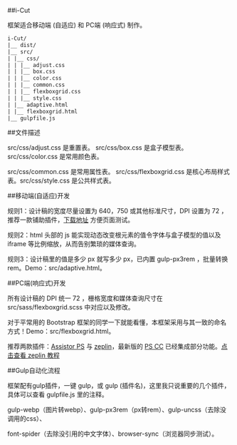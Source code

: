 ﻿##i-Cut

框架适合移动端 (自适应) 和 PC端 (响应式) 制作。

```txt
i-Cut/
|__ dist/
|__ src/
| |__ css/
| | |__ adjust.css
| | |__ box.css
| | |__ color.css
| | |__ common.css
| | |__ flexboxgrid.css
| | |__ style.css
| |__ adaptive.html
| |__ flexboxgrid.html
|__ gulpfile.js

```
##文件描述

src/css/adjust.css 是重置表。 src/css/box.css 是盒子模型表。src/css/color.css 是常用颜色表。

src/css/common.css 是常用属性表。 src/css/flexboxgrid.css 是核心布局样式表。src/css/style.css 是公共样式表。

##移动端(自适应)开发

规则1：设计稿的宽度尽量设置为 640，750 或其他标准尺寸，DPI 设置为 72 ，推荐一款铺助插件，[下载地址](https://chrome.google.com/webstore/detail/perfectpixel-by-welldonec/dkaagdgjmgdmbnecmcefdhjekcoceebi?utm_source=chrome-app-launcher-info-dialog) 方便页面测试。

规则2：html 头部的 js 能实现动态改变根元素的值令字体与盒子模型的值以及 iframe 等比例缩放，从而告别繁琐的媒体查询。

规则3：设计稿里的值是多少 px 就写多少 px，已内置 gulp-px3rem ，批量转换rem。Demo：src/adaptive.html。

##PC端(响应式)开发

所有设计稿的 DPI 统一 72 ，栅格宽度和媒体查询尺寸在 src/sass/flexboxgrid.scss 中对应以及修改。

对于平常用的 Bootstrap 框架的同学一下就能看懂，本框架采用与其一致的命名方式！Demo：src/flexboxgrid.html。

推荐两款插件：[Assistor PS](http://witstudio.net/) 与 [zeplin](https://zeplin.io/)，最新版的 [PS CC](http://www.adobe.com/products/photoshop.html) 已经集成部分功能。[点击查看 zeplin 教程](http://blog.163.com/zbj_jbz/blog/static/212615164201692210316119/)

##Gulp自动化流程

框架配有gulp插件，一键 gulp，或 gulp (插件名)，这里我只说重要的几个插件，具体可以查看 gulpfile.js 里的注释。

gulp-webp（图片转webp）、gulp-px3rem（px转rem）、gulp-uncss（去除没调用的css）、

font-spider（去除没引用的中文字体）、browser-sync（浏览器同步测试）。